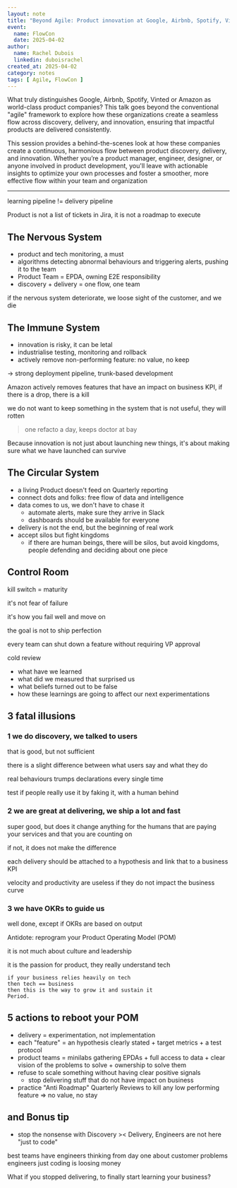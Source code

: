 ```yaml
---
layout: note
title: "Beyond Agile: Product innovation at Google, Airbnb, Spotify, Vinted & Amazon"
event:
  name: FlowCon
  date: 2025-04-02
author:
  name: Rachel Dubois
  linkedin: duboisrachel
created_at: 2025-04-02
category: notes
tags: [ Agile, FlowCon ]
---
```


What truly distinguishes Google, Airbnb, Spotify, Vinted or Amazon as world-class product companies? This talk goes beyond the conventional "agile" framework to explore how these organizations create a seamless flow across discovery, delivery, and innovation, ensuring that impactful products are delivered consistently.

This session provides a behind-the-scenes look at how these companies create a continuous, harmonious flow between product discovery, delivery, and innovation. Whether you’re a product manager, engineer, designer, or anyone involved in product development, you'll leave with actionable insights to optimize your own processes and foster a smoother, more effective flow within your team and organization

---

learning pipeline != delivery pipeline

Product is not a list of tickets in Jira, it is not a roadmap to execute

## The Nervous System

- product and tech monitoring, a must
- algorithms detecting abnormal behaviours and triggering alerts, pushing it to the team
- Product Team = EPDA, owning E2E responsibility
- discovery + delivery = one flow, one team

if the nervous system deteriorate, we loose sight of the customer, and we die

## The Immune System

- innovation is risky, it can be letal
- industrialise testing, monitoring and rollback
- actively remove non-performing feature: no value, no keep

-> strong deployment pipeline, trunk-based development

Amazon actively removes features that have an impact on business KPI, if there is a drop, there is a kill

we do not want to keep something in the system that is not useful, they will rotten

> one refacto a day, keeps doctor at bay

Because innovation is not just about launching new things, it's about making sure what we have launched can survive

## The Circular System

- a living Product doesn't feed on Quarterly reporting
- connect dots and folks: free flow of data and intelligence
- data comes to us, we don't have to chase it
  - automate alerts, make sure they arrive in Slack
  - dashboards should be available for everyone
- delivery is not the end, but the beginning of real work
- accept silos but fight kingdoms
  - if there are human beings, there will be silos, but avoid kingdoms, people defending and deciding about one piece

## Control Room

kill switch = maturity

it's not fear of failure

it's how you fail well and move on

the goal is not to ship perfection

every team can shut down a feature without requiring VP approval

cold review

- what have we learned
- what did we measured that surprised us
- what beliefs turned out to be false
- how these learnings are going to affect our next experimentations

## 3 fatal illusions

### 1 we do discovery, we talked to users

that is good, but not sufficient

there is a slight difference between what users say and what they do

real behaviours trumps declarations every single time

test if people really use it by faking it, with a human behind

### 2 we are great at delivering, we ship a lot and fast

super good, but does it change anything for the humans that are paying your services and that you are counting on

if not, it does not make the difference

each delivery should be attached to a hypothesis and link that to a business KPI

velocity and productivity are useless if they do not impact the business curve

### 3 we have OKRs to guide us

well done, except if OKRs are based on output

Antidote: reprogram your Product Operating Model (POM)

it is not much about culture and leadership

it is the passion for product, they really understand tech

```
if your business relies heavily on tech
then tech == business
then this is the way to grow it and sustain it
Period.
```

## 5 actions to reboot your POM

- delivery = experimentation, not implementation
- each "feature" = an hypothesis clearly stated + target metrics + a test protocol
- product teams = minilabs gathering EPDAs + full access to data + clear vision of the problems to solve + ownership to solve them
- refuse to scale something without having clear positive signals
  - stop delivering stuff that do not have impact on business
- practice "Anti Roadmap" Quarterly Reviews to kill any low performing feature => no value, no stay

## and Bonus tip

- stop the nonsense with Discovery >< Delivery, Engineers are not here "just to code"

best teams have engineers thinking from day one about customer problems
engineers just coding is loosing money

What if you stopped delivering,
to finally start learning your business?
